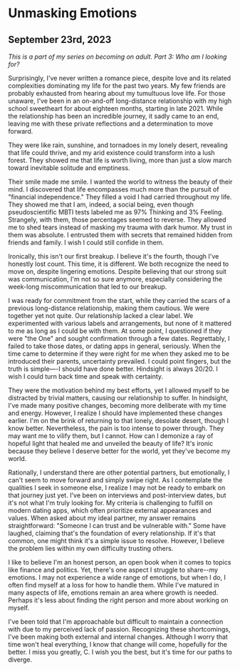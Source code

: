 # Unmasking Emotions

## September 23rd, 2023

*This is a part of my series on becoming on adult. Part 3: Who am I looking for?*

Surprisingly, I've never written a romance piece, despite love and its related complexities dominating my life for the past two years. My few friends are probably exhausted from hearing about my tumultuous love life. For those unaware, I've been in an on-and-off long-distance relationship with my high school sweetheart for about eighteen months, starting in late 2021. While the relationship has been an incredible journey, it sadly came to an end, leaving me with these private reflections and a determination to move forward.

They were like rain, sunshine, and tornadoes in my lonely desert, revealing that life could thrive, and my arid existence could transform into a lush forest. They showed me that life is worth living, more than just a slow march toward inevitable solitude and emptiness.

Their smile made me smile. I wanted the world to witness the beauty of their mind. I discovered that life encompasses much more than the pursuit of "financial independence." They filled a void I had carried throughout my life. They showed me that I am, indeed, a social being, even though pseudoscientific MBTI tests labeled me as 97% Thinking and 3% Feeling. Strangely, with them, those percentages seemed to reverse. They allowed me to shed tears instead of masking my trauma with dark humor. My trust in them was absolute. I entrusted them with secrets that remained hidden from friends and family. I wish I could still confide in them.

Ironically, this isn't our first breakup. I believe it's the fourth, though I've honestly lost count. This time, it is different. We both recognize the need to move on, despite lingering emotions. Despite believing that our strong suit was communication, I'm not so sure anymore, especially considering the week-long miscommunication that led to our breakup.

I was ready for commitment from the start, while they carried the scars of a previous long-distance relationship, making them cautious. We were together yet not quite. Our relationship lacked a clear label. We experimented with various labels and arrangements, but none of it mattered to me as long as I could be with them. At some point, I questioned if they were "the One" and sought confirmation through a few dates. Regrettably, I failed to take those dates, or dating apps in general, seriously. When the time came to determine if they were right for me when they asked me to be introduced their parents, uncertainty prevailed. I could point fingers, but the truth is simple—-I should have done better. Hindsight is always 20/20. I wish I could turn back time and speak with certainty.

They were the motivation behind my best efforts, yet I allowed myself to be distracted by trivial matters, causing our relationship to suffer. In hindsight, I've made many positive changes, becoming more deliberate with my time and energy. However, I realize I should have implemented these changes earlier. I'm on the brink of returning to that lonely, desolate desert, though I know better. Nevertheless, the pain is too intense to power through. They may want me to vilify them, but I cannot. How can I demonize a ray of hopeful light that healed me and unveiled the beauty of life? It's ironic because they believe I deserve better for the world, yet they've become my world.

Rationally, I understand there are other potential partners, but emotionally, I can't seem to move forward and simply swipe right. As I contemplate the qualities I seek in someone else, I realize I may not be ready to embark on that journey just yet. I've been on interviews and post-interview dates, but it's not what I'm truly looking for. My criteria is challenging to fulfill on modern dating apps, which often prioritize external appearances and values. When asked about my ideal partner, my answer remains straightforward: "Someone I can trust and be vulnerable with." Some have laughed, claiming that's the foundation of every relationship. If it's that common, one might think it's a simple issue to resolve. However, I believe the problem lies within my own difficulty trusting others.

I like to believe I'm an honest person, an open book when it comes to topics like finance and politics. Yet, there's one aspect I struggle to share--my emotions. I may not experience a wide range of emotions, but when I do, I often find myself at a loss for how to handle them. While I've matured in many aspects of life, emotions remain an area where growth is needed. Perhaps it's less about finding the right person and more about working on myself.

I've been told that I'm approachable but difficult to maintain a connection with due to my perceived lack of passion. Recognizing these shortcomings, I've been making both external and internal changes. Although I worry that time won't heal everything, I know that change will come, hopefully for the better. I miss you greatly, C. I wish you the best, but it's time for our paths to diverge.
